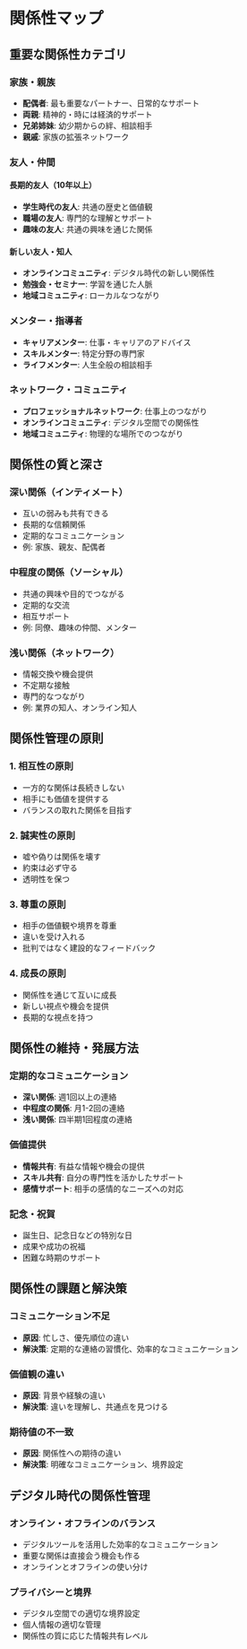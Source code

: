 # 関係性マップ

## 重要な関係性カテゴリ

### 家族・親族
- **配偶者**: 最も重要なパートナー、日常的なサポート
- **両親**: 精神的・時には経済的サポート
- **兄弟姉妹**: 幼少期からの絆、相談相手
- **親戚**: 家族の拡張ネットワーク

### 友人・仲間
#### 長期的友人（10年以上）
- **学生時代の友人**: 共通の歴史と価値観
- **職場の友人**: 専門的な理解とサポート
- **趣味の友人**: 共通の興味を通じた関係

#### 新しい友人・知人
- **オンラインコミュニティ**: デジタル時代の新しい関係性
- **勉強会・セミナー**: 学習を通じた人脈
- **地域コミュニティ**: ローカルなつながり

### メンター・指導者
- **キャリアメンター**: 仕事・キャリアのアドバイス
- **スキルメンター**: 特定分野の専門家
- **ライフメンター**: 人生全般の相談相手

### ネットワーク・コミュニティ
- **プロフェッショナルネットワーク**: 仕事上のつながり
- **オンラインコミュニティ**: デジタル空間での関係性
- **地域コミュニティ**: 物理的な場所でのつながり

## 関係性の質と深さ

### 深い関係（インティメート）
- 互いの弱みも共有できる
- 長期的な信頼関係
- 定期的なコミュニケーション
- 例: 家族、親友、配偶者

### 中程度の関係（ソーシャル）
- 共通の興味や目的でつながる
- 定期的な交流
- 相互サポート
- 例: 同僚、趣味の仲間、メンター

### 浅い関係（ネットワーク）
- 情報交換や機会提供
- 不定期な接触
- 専門的なつながり
- 例: 業界の知人、オンライン知人

## 関係性管理の原則

### 1. 相互性の原則
- 一方的な関係は長続きしない
- 相手にも価値を提供する
- バランスの取れた関係を目指す

### 2. 誠実性の原則
- 嘘や偽りは関係を壊す
- 約束は必ず守る
- 透明性を保つ

### 3. 尊重の原則
- 相手の価値観や境界を尊重
- 違いを受け入れる
- 批判ではなく建設的なフィードバック

### 4. 成長の原則
- 関係性を通じて互いに成長
- 新しい視点や機会を提供
- 長期的な視点を持つ

## 関係性の維持・発展方法

### 定期的なコミュニケーション
- **深い関係**: 週1回以上の連絡
- **中程度の関係**: 月1-2回の連絡
- **浅い関係**: 四半期1回程度の連絡

### 価値提供
- **情報共有**: 有益な情報や機会の提供
- **スキル共有**: 自分の専門性を活かしたサポート
- **感情サポート**: 相手の感情的なニーズへの対応

### 記念・祝賀
- 誕生日、記念日などの特別な日
- 成果や成功の祝福
- 困難な時期のサポート

## 関係性の課題と解決策

### コミュニケーション不足
- **原因**: 忙しさ、優先順位の違い
- **解決策**: 定期的な連絡の習慣化、効率的なコミュニケーション

### 価値観の違い
- **原因**: 背景や経験の違い
- **解決策**: 違いを理解し、共通点を見つける

### 期待値の不一致
- **原因**: 関係性への期待の違い
- **解決策**: 明確なコミュニケーション、境界設定

## デジタル時代の関係性管理

### オンライン・オフラインのバランス
- デジタルツールを活用した効率的なコミュニケーション
- 重要な関係は直接会う機会も作る
- オンラインとオフラインの使い分け

### プライバシーと境界
- デジタル空間での適切な境界設定
- 個人情報の適切な管理
- 関係性の質に応じた情報共有レベル 